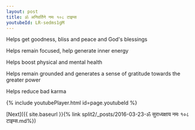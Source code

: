 ```yaml
---
layout: post
title: ॐ अनिवर्तिने नमः १०८ टाइम्स
youtubeId: LR-sedms1gM
---
```

 
 
Helps get goodness, bliss and peace and God's blessings
 
Helps remain focused, help generate inner energy 
 
Helps boost physical and mental health 
 
Helps remain grounded and generates a sense of gratitude towards the greater power 
 
Helps reduce bad karma
 
 
 
 


{% include youtubePlayer.html id=page.youtubeId %}
 
[Next]({{ site.baseurl }}{% link  split2/_posts/2016-03-23-ॐ सुराध्यक्षाय नमः  १०८ टाइम्स.md%})
 
